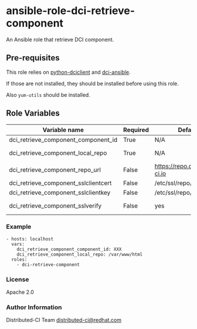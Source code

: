 # ansible-role-dci-retrieve-component

An Ansible role that retrieve DCI component.


## Pre-requisites

This role relies on [python-dciclient](https://github.com/redhat-cip/python-dciclient) and [dci-ansible](https://github.com/redhat-cip/dci-ansible).

If those are not installed, they should be installed before using this role.

Also `yum-utils` should be installed.


## Role Variables

| Variable name | Required | Default | Type | Description |
|---------------|----------|---------|------|-------------|
| dci_retrieve_component_component_id | True | N/A | UUID | ID of the component to retrieve |
| dci_retrieve_component_local_repo | True | N/A | Path | Path where to store the component locally |
| dci_retrieve_component_repo_url | False | https://repo.distributed-ci.io | URL | URL where the components are stored |
| dci_retrieve_component_sslclientcert | False | /etc/ssl/repo/dci.crt | Path | Path to the DCI client certificate |
| dci_retrieve_component_sslclientkey | False | /etc/ssl/repo/dci.key | Path | Path to the DCI client key |
| dci_retrieve_component_sslverify | False | yes | Bool | Wether to verify the certificate of dci_retrieve_component_repo_url |


### Example

```
- hosts: localhost
  vars:
    dci_retrieve_component_component_id: XXX
    dci_retrieve_component_local_repo: /var/www/html
  roles:
    - dci-retrieve-component
```

### License

Apache 2.0


### Author Information

Distributed-CI Team  <distributed-ci@redhat.com>
